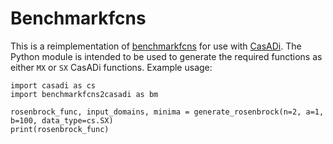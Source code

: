 # Benchmarkfcns
This is a reimplementation of [benchmarkfcns](https://github.com/mazhar-ansari-ardeh/BenchmarkFcns) for use with [CasADi](https://web.casadi.org/). The Python module is intended to be used to generate the required functions as either `MX` or `SX` CasADi functions. Example usage:

```
import casadi as cs
import benchmarkfcns2casadi as bm

rosenbrock_func, input_domains, minima = generate_rosenbrock(n=2, a=1, b=100, data_type=cs.SX)
print(rosenbrock_func)
```
